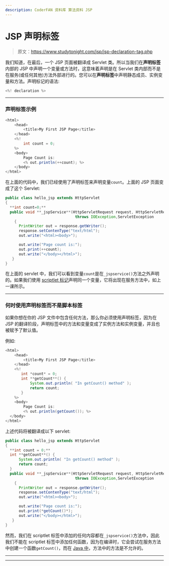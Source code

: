 ```yaml
---
description: CoderFAN 资料库 算法资料 JSP
---
```


# JSP 声明标签

> 原文：<https://www.studytonight.com/jsp/jsp-declaration-tag.php>

我们知道，在最后，一个 JSP 页面被翻译成 Servlet 类。所以当我们在**声明标签**内部的 JSP 中声明一个变量或方法时，这意味着声明是在 Servlet 类内部而不是在服务(或任何其他)方法外部进行的。您可以在**声明标签**中声明静态成员、实例变量和方法。声明标记的语法:

```java
<%! declaration %> 
```

* * *

### 声明标签示例

```java
<html>
    <head>
        <title>My First JSP Page</title>
    </head>
    <%!
        int count = 0;
    %>
    <body>
        Page Count is:  
        <% out.println(++count); %>
    </body>
</html> 
```

在上面的代码中，我们已经使用了声明标签来声明变量`count`。上面的 JSP 页面变成了这个 Servlet:

```java
public class hello_jsp extends HttpServlet
{
  **int count=0;**
  public void **_jspService**(HttpServletRequest request, HttpServletResponse response) 
                               throws IOException,ServletException
    {
      PrintWriter out = response.getWriter();
      response.setContenType("text/html");
      out.write("<html><body>");

      out.write("Page count is:");
      out.print(++count);
      out.write("</body></html>");
   }
} 
```

在上面的 servlet 中，我们可以看到变量`count`是在`_jspservice()`方法之外声明的。如果我们使用 [scriptlet 标记](jsp-scriptlet-tag.php)声明同一个变量，它将出现在服务方法中，如上一课所示。

 ** * *

### 何时使用声明标签而不是脚本标签

如果你想在你的 JSP 文件中包含任何方法，那么你必须使用声明标签，因为在 JSP 的翻译阶段，声明标签中的方法和变量变成了实例方法和实例变量，并且也被赋予了默认值。

例如:

```java
<html>
    <head>
        <title>My First JSP Page</title>
    </head>
    <%!
       int *count* = 0;
       int **getCount**() {
           System.out.println( "In getCount() method" );
           return count;
       }
    %>
    <body>
        Page Count is:  
        <% out.println(getCount()); %> 
  </body>
</html> 
```

上述代码将被翻译成以下 servlet:

```java
public class hello_jsp extends HttpServlet
{
  **int count = 0;**
  int **getCount**() {
      System.out.println( "In getCount() method" );
      return count;
  }
  public void **_jspService**(HttpServletRequest request, HttpServletResponse response) 
                               throws IOException,ServletException
    {
      PrintWriter out = response.getWriter();
      response.setContenType("text/html");
      out.write("<html><body>");

      out.write("Page count is:");
      out.print(*getCount()*);
      out.write("</body></html>");
   }
} 
```

然而，我们在 scriptlet 标签中添加的任何内容都在`_jspservice()`方法中，因此我们不能在 scriptlet 标签中添加任何函数，因为在编译时，它会尝试在服务方法中创建一个函数`getCount()`，而在 [Java 中](/java/overview-of-java.php)，方法中的方法是不允许的。

* * *

* * **